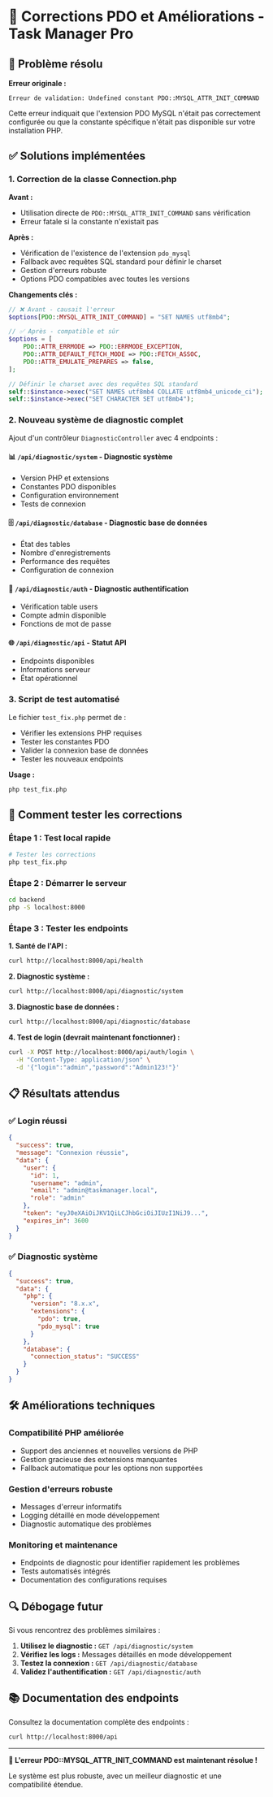 # 🚀 Corrections PDO et Améliorations - Task Manager Pro

## 🔧 Problème résolu

**Erreur originale :**
```
Erreur de validation: Undefined constant PDO::MYSQL_ATTR_INIT_COMMAND
```

Cette erreur indiquait que l'extension PDO MySQL n'était pas correctement configurée ou que la constante spécifique n'était pas disponible sur votre installation PHP.

## ✅ Solutions implémentées

### 1. **Correction de la classe Connection.php**

**Avant :**
- Utilisation directe de `PDO::MYSQL_ATTR_INIT_COMMAND` sans vérification
- Erreur fatale si la constante n'existait pas

**Après :**
- Vérification de l'existence de l'extension `pdo_mysql`
- Fallback avec requêtes SQL standard pour définir le charset
- Gestion d'erreurs robuste
- Options PDO compatibles avec toutes les versions

**Changements clés :**
```php
// ❌ Avant - causait l'erreur
$options[PDO::MYSQL_ATTR_INIT_COMMAND] = "SET NAMES utf8mb4";

// ✅ Après - compatible et sûr
$options = [
    PDO::ATTR_ERRMODE => PDO::ERRMODE_EXCEPTION,
    PDO::ATTR_DEFAULT_FETCH_MODE => PDO::FETCH_ASSOC,
    PDO::ATTR_EMULATE_PREPARES => false,
];

// Définir le charset avec des requêtes SQL standard
self::$instance->exec("SET NAMES utf8mb4 COLLATE utf8mb4_unicode_ci");
self::$instance->exec("SET CHARACTER SET utf8mb4");
```

### 2. **Nouveau système de diagnostic complet**

Ajout d'un contrôleur `DiagnosticController` avec 4 endpoints :

#### 📊 `/api/diagnostic/system` - Diagnostic système
- Version PHP et extensions
- Constantes PDO disponibles
- Configuration environnement
- Tests de connexion

#### 🗄️ `/api/diagnostic/database` - Diagnostic base de données
- État des tables
- Nombre d'enregistrements
- Performance des requêtes
- Configuration de connexion

#### 👤 `/api/diagnostic/auth` - Diagnostic authentification
- Vérification table users
- Compte admin disponible
- Fonctions de mot de passe

#### 🌐 `/api/diagnostic/api` - Statut API
- Endpoints disponibles
- Informations serveur
- État opérationnel

### 3. **Script de test automatisé**

Le fichier `test_fix.php` permet de :
- Vérifier les extensions PHP requises
- Tester les constantes PDO
- Valider la connexion base de données
- Tester les nouveaux endpoints

**Usage :**
```bash
php test_fix.php
```

## 🧪 Comment tester les corrections

### Étape 1 : Test local rapide
```bash
# Tester les corrections
php test_fix.php
```

### Étape 2 : Démarrer le serveur
```bash
cd backend
php -S localhost:8000
```

### Étape 3 : Tester les endpoints

**1. Santé de l'API :**
```bash
curl http://localhost:8000/api/health
```

**2. Diagnostic système :**
```bash
curl http://localhost:8000/api/diagnostic/system
```

**3. Diagnostic base de données :**
```bash
curl http://localhost:8000/api/diagnostic/database
```

**4. Test de login (devrait maintenant fonctionner) :**
```bash
curl -X POST http://localhost:8000/api/auth/login \
  -H "Content-Type: application/json" \
  -d '{"login":"admin","password":"Admin123!"}'
```

## 📋 Résultats attendus

### ✅ Login réussi
```json
{
  "success": true,
  "message": "Connexion réussie",
  "data": {
    "user": {
      "id": 1,
      "username": "admin",
      "email": "admin@taskmanager.local",
      "role": "admin"
    },
    "token": "eyJ0eXAiOiJKV1QiLCJhbGciOiJIUzI1NiJ9...",
    "expires_in": 3600
  }
}
```

### ✅ Diagnostic système
```json
{
  "success": true,
  "data": {
    "php": {
      "version": "8.x.x",
      "extensions": {
        "pdo": true,
        "pdo_mysql": true
      }
    },
    "database": {
      "connection_status": "SUCCESS"
    }
  }
}
```

## 🛠️ Améliorations techniques

### Compatibilité PHP améliorée
- Support des anciennes et nouvelles versions de PHP
- Gestion gracieuse des extensions manquantes
- Fallback automatique pour les options non supportées

### Gestion d'erreurs robuste
- Messages d'erreur informatifs
- Logging détaillé en mode développement
- Diagnostic automatique des problèmes

### Monitoring et maintenance
- Endpoints de diagnostic pour identifier rapidement les problèmes
- Tests automatisés intégrés
- Documentation des configurations requises

## 🔍 Débogage futur

Si vous rencontrez des problèmes similaires :

1. **Utilisez le diagnostic :** `GET /api/diagnostic/system`
2. **Vérifiez les logs :** Messages détaillés en mode développement
3. **Testez la connexion :** `GET /api/diagnostic/database`
4. **Validez l'authentification :** `GET /api/diagnostic/auth`

## 📚 Documentation des endpoints

Consultez la documentation complète des endpoints :
```bash
curl http://localhost:8000/api
```

---

**🎉 L'erreur PDO::MYSQL_ATTR_INIT_COMMAND est maintenant résolue !**

Le système est plus robuste, avec un meilleur diagnostic et une compatibilité étendue.
